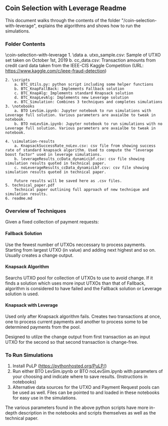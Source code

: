 
## Coin Selection with Leverage Readme



This document walks through the contents of the folder "/coin-selection-with-leverage", explains the algorithms and shows how to run the simulations.

### Folder Contents

\coin-selection-with-leverage
    1. \data
      a. utxo_sample.csv: Sample of UTXO set taken on October 1st, 2019
      b. cc_data.csv: Transaction amounts from credit card data taken from the IEEE-CIS Kaggle Competition (URL: https://www.kaggle.com/c/ieee-fraud-detection)
      
    2. \scripts
        a. BTC_Utils.py: python script including some helper functions
        b. BTC_KnapFallBack: Implements Fallback solution
        c. BTC_KnapAlg: Implements standard Knapsack solution
        d. BTC_KnapLevAlg: Implements new Leverage solution
        e. BTC_Simulation: Combines 3 techniques and completes simulations
    3. \notebooks
        a. BTO LevSim.ipynb: Jupyter notebook to run simulations with Leverage full solution. Various parameters are avaialbe to tweak in notebook.
        b. BTO noLevSim.ipynb: Jupyter notebook to run simulations with no Leverage full solution. Various parameters are avaialbe to tweak in notebook.
    
    4. \simulation-results
        a. KnapsackSuccessRate_noLev.csv: csv file from showing success rate of standard knapsack algorithm. Used to compute the "leverage boost factor" used in leverage simulations.
        b. leverageResults_ccData_dynamicLbf.csv: csv file showing simulation results quoted in technical paper.
        c. noLeverageResults_ccData_dynamicLbf.csv: csv file showing simulation results quoted in technical paper.
        
        Future results will be saved here as .csv files.
    5. technical_paper.pdf
        Technical paper outlining full approach of new technique and simulation results.
    6. readme.md

### Overview of Techniques

Given a fixed collection of payment requests:

#### Fallback Solution
Use the fewest number of UTXOs neccessary to process payments. Starting from largest UTXO (in value) and adding next highest and so on. Usually creates a change output.

#### Knapsack Algorithm
Searchs UTXO pool for collection of UTXOs to use to avoid change. If it finds a solution which uses more input UTXOs than that of Fallback, algorithm is considered to have failed and the Fallback solution or Leverage solution is used.

#### Knapsack with Leverage
Used only after Knapsack algorithm fails. Creates two transactions at once, one to process current payments and another to process some to be determined payments from the pool. 

Designed to utilze the change output from first transaction as an input UTXO for the second so that second transaction is change-free.

### To Run Simulations

1. Install PuLP (https://pythonhosted.org/PuLP/)
2. Run either BTO LevSim.ipynb or BTO noLevSim.ipynb with parameters of your choosing and indicate where to save results. (Instructions in notebooks)
3. Alternative data sources for the UTXO and Payment Request pools can be used as well. Files can be pointed to and loaded in these notebooks for easy use in the simulations.

The various parameters found in the above python scripts have more in-depth description in the notebooks and scripts themselves as well as the technical paper.




```python

```
